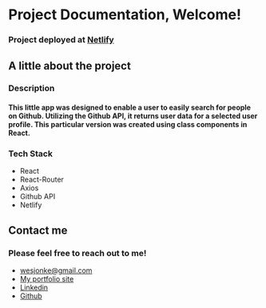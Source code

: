 # Project Documentation, Welcome!

### Project deployed at [Netlify](https://github-finder-class-components.netlify.app/ 'Github Finder') <br>

## A little about the project



### Description

#### This little app was designed to enable a user to easily search for people on Github. Utilizing the Github API, it returns user data for a selected user profile. This particular version was created using class components in React.



### Tech Stack

- React
- React-Router
- Axios
- Github API
- Netlify

## Contact me



### Please feel free to reach out to me!



- wesjonke@gmail.com
-  [My portfolio site](https://www.wesjonke.com "Wes Jonke Portfolio")
-  [Linkedin](https://www.linkedin.com/in/wes-jonke/ "Wes Jonke")
-  [Github](https://github.com/Wjonke "Wes Jonke")
